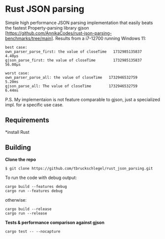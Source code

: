 # Rust JSON parsing

Simple high performance JSON parsing implementation that easily beats the fastest Property-parsing library gjson [https://github.com/AnnikaCodes/rust-json-parsing-benchmarks/tree/main].
Results from a i7-12700 running Windows 11:
```
best case:
own_parser_parse_first: the value of closeTime   1732985135837     4.40µs
gjson_parse_first: the value of closeTime        1732985135837    56.00µs

worst case:
own_parser_parse_all: the value of closeTime   1732946532759       5.20ms
gjson_parse_all: The value of closeTime        1732946532759       6.44ms
```
P.S. My implementaion is not feature comparable to gjson,
just a specialized impl. for a specific use case.



## Requirements

*install Rust

## Building

**Clone the repo**

```$ git clone https://github.com/tbruckschlegel/rust_json_parsing.git```

To run the code with debug output:
```
cargo build --features debug
cargo run --features debug
```
otherwise:
```
cargo build --release
cargo run --release
```


**Tests & performance comparison against gjson**
```
cargo test -- --nocapture
```


